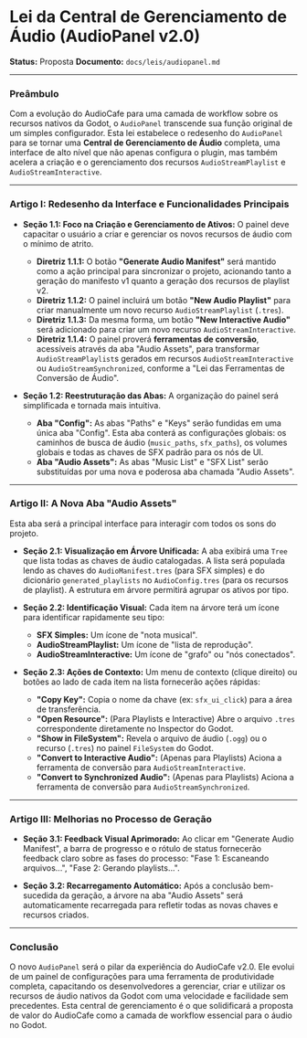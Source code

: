 # Lei da Central de Gerenciamento de Áudio (AudioPanel v2.0)

**Status:** Proposta
**Documento:** `docs/leis/audiopanel.md`

---

### **Preâmbulo**

Com a evolução do AudioCafe para uma camada de workflow sobre os recursos nativos da Godot, o `AudioPanel` transcende sua função original de um simples configurador. Esta lei estabelece o redesenho do `AudioPanel` para se tornar uma **Central de Gerenciamento de Áudio** completa, uma interface de alto nível que não apenas configura o plugin, mas também acelera a criação e o gerenciamento dos recursos `AudioStreamPlaylist` e `AudioStreamInteractive`.

---

### **Artigo I: Redesenho da Interface e Funcionalidades Principais**

*   **Seção 1.1: Foco na Criação e Gerenciamento de Ativos:** O painel deve capacitar o usuário a criar e gerenciar os novos recursos de áudio com o mínimo de atrito.
    *   **Diretriz 1.1.1:** O botão **"Generate Audio Manifest"** será mantido como a ação principal para sincronizar o projeto, acionando tanto a geração do manifesto v1 quanto a geração dos recursos de playlist v2.
    *   **Diretriz 1.1.2:** O painel incluirá um botão **"New Audio Playlist"** para criar manualmente um novo recurso `AudioStreamPlaylist` (`.tres`).
    *   **Diretriz 1.1.3:** Da mesma forma, um botão **"New Interactive Audio"** será adicionado para criar um novo recurso `AudioStreamInteractive`.
    *   **Diretriz 1.1.4:** O painel proverá **ferramentas de conversão**, acessíveis através da aba "Audio Assets", para transformar `AudioStreamPlaylist`s gerados em recursos `AudioStreamInteractive` ou `AudioStreamSynchronized`, conforme a "Lei das Ferramentas de Conversão de Áudio".

*   **Seção 1.2: Reestruturação das Abas:** A organização do painel será simplificada e tornada mais intuitiva.
    *   **Aba "Config":** As abas "Paths" e "Keys" serão fundidas em uma única aba "Config". Esta aba conterá as configurações globais: os caminhos de busca de áudio (`music_paths`, `sfx_paths`), os volumes globais e todas as chaves de SFX padrão para os nós de UI.
    *   **Aba "Audio Assets":** As abas "Music List" e "SFX List" serão substituídas por uma nova e poderosa aba chamada "Audio Assets".

---

### **Artigo II: A Nova Aba "Audio Assets"**

Esta aba será a principal interface para interagir com todos os sons do projeto.

*   **Seção 2.1: Visualização em Árvore Unificada:** A aba exibirá uma `Tree` que lista todas as chaves de áudio catalogadas. A lista será populada lendo as chaves do `AudioManifest.tres` (para SFX simples) e do dicionário `generated_playlists` no `AudioConfig.tres` (para os recursos de playlist). A estrutura em árvore permitirá agrupar os ativos por tipo.

*   **Seção 2.2: Identificação Visual:** Cada item na árvore terá um ícone para identificar rapidamente seu tipo:
    *   **SFX Simples:** Um ícone de "nota musical".
    *   **AudioStreamPlaylist:** Um ícone de "lista de reprodução".
    *   **AudioStreamInteractive:** Um ícone de "grafo" ou "nós conectados".

*   **Seção 2.3: Ações de Contexto:** Um menu de contexto (clique direito) ou botões ao lado de cada item na lista fornecerão ações rápidas:
    *   **"Copy Key":** Copia o nome da chave (ex: `sfx_ui_click`) para a área de transferência.
    *   **"Open Resource":** (Para Playlists e Interactive) Abre o arquivo `.tres` correspondente diretamente no Inspector do Godot.
    *   **"Show in FileSystem":** Revela o arquivo de áudio (`.ogg`) ou o recurso (`.tres`) no painel `FileSystem` do Godot.
    *   **"Convert to Interactive Audio":** (Apenas para Playlists) Aciona a ferramenta de conversão para `AudioStreamInteractive`.
    *   **"Convert to Synchronized Audio":** (Apenas para Playlists) Aciona a ferramenta de conversão para `AudioStreamSynchronized`.

---

### **Artigo III: Melhorias no Processo de Geração**

*   **Seção 3.1: Feedback Visual Aprimorado:** Ao clicar em "Generate Audio Manifest", a barra de progresso e o rótulo de status fornecerão feedback claro sobre as fases do processo: "Fase 1: Escaneando arquivos...", "Fase 2: Gerando playlists...".

*   **Seção 3.2: Recarregamento Automático:** Após a conclusão bem-sucedida da geração, a árvore na aba "Audio Assets" será automaticamente recarregada para refletir todas as novas chaves e recursos criados.

---

### **Conclusão**

O novo `AudioPanel` será o pilar da experiência do AudioCafe v2.0. Ele evolui de um painel de configurações para uma ferramenta de produtividade completa, capacitando os desenvolvedores a gerenciar, criar e utilizar os recursos de áudio nativos da Godot com uma velocidade e facilidade sem precedentes. Esta central de gerenciamento é o que solidificará a proposta de valor do AudioCafe como a camada de workflow essencial para o áudio no Godot.
